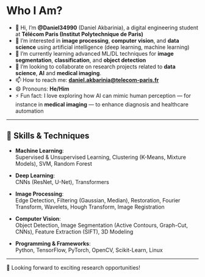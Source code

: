 # Who I Am?

- 👋 Hi, I’m **@Daniel34990** (Daniel Akbarinia), a digital engineering student at **Télécom Paris (Institut Polytechnique de Paris)**
- 👀 I’m interested in **image processing**, **computer vision**, and **data science** using artificial intelligence (deep learning, machine learning)
- 🌱 I’m currently learning advanced ML/DL techniques for **image segmentation**, **classification**, and **object detection**
- 💞️ I’m looking to collaborate on research projects related to **data science**, **AI** and **medical imaging**.
- 📫 How to reach me: **daniel.akbarinia@telecom-paris.fr**
- 😄 Pronouns: **He/Him**
- ⚡ Fun fact: I love exploring how AI can mimic human perception — for instance in **medical imaging** — to enhance diagnosis and healthcare automation

---

## 🔧 Skills & Techniques

- **Machine Learning**:  
  Supervised & Unsupervised Learning, Clustering (K-Means, Mixture Models), SVM, Random Forest

- **Deep Learning**:  
  CNNs (ResNet, U-Net), Transformers

- **Image Processing**:  
  Edge Detection, Filtering (Gaussian, Median), Restoration, Fourier Transform, Wavelets, Hough Transform, Image Registration

- **Computer Vision**:  
  Object Detection, Image Segmentation (Active Contours, Graph-Cut, CNNs), Feature Extraction (SIFT), 3D Modeling

- **Programming & Frameworks**:  
  Python, TensorFlow, PyTorch, OpenCV, Scikit-Learn, Linux

---

🚀 Looking forward to exciting research opportunities!

